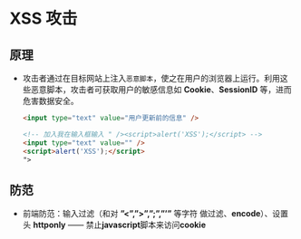 ﻿# XSS 攻击

## 原理

- 攻击者通过在目标网站上注入`恶意脚本`，使之在用户的浏览器上运行。利用这些恶意脚本，攻击者可获取用户的敏感信息如 **Cookie**、**SessionID** 等，进而危害数据安全。

  ```html
  <input type="text" value="用户更新前的信息" />
  
  <!-- 加入我在输入框输入 " /><script>alert('XSS');</script> -->
  <input type="text" value="" /> 
  <script>alert('XSS');</script>
  "> 
  ```

## 防范

- 前端防范：输入过滤（和对 **”<”,”>”,”;”,”’”** 等字符 做过滤、**encode**）、设置头 **httponly** —— 禁止**javascript**脚本来访问**cookie**

